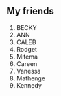 ## My friends 

1. BECKY
2. ANN
3. CALEB
4. Rodget
5. Mitema
6. Careen
7. Vanessa
8. Mathenge
10. Kennedy
